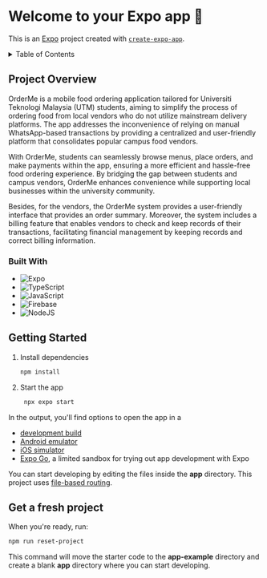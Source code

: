 # Welcome to your Expo app 👋

This is an [Expo](https://expo.dev) project created with [`create-expo-app`](https://www.npmjs.com/package/create-expo-app).

<!-- TABLE OF CONTENTS -->
<details>
  <summary>Table of Contents</summary>
  <ol>
    <li>
      <a href="#project-overview">Project Overview</a>
      <ul>
        <li><a href="#built-with">Built With</a></li>
      </ul>
    </li>
    <li>
      <a href="#getting-started">Getting Started</a>
     </ol>
</details>

## Project Overview

OrderMe is a mobile food ordering application tailored for Universiti Teknologi Malaysia (UTM) students, aiming to simplify the process of ordering food from local vendors who do not utilize mainstream delivery platforms. The app addresses the inconvenience of relying on manual WhatsApp-based transactions by providing a centralized and user-friendly platform that consolidates popular campus food vendors. 

With OrderMe, students can seamlessly browse menus, place orders, and make payments within the app, ensuring a more efficient and hassle-free food ordering experience. By bridging the gap between students and campus vendors, OrderMe enhances convenience while supporting local businesses within the university community.

Besides, for the vendors, the OrderMe system provides a user-friendly interface that provides an order summary. Moreover, the system includes a billing feature that enables vendors to check and keep records of their transactions, facilitating financial management by keeping records and correct billing information.

### Built With
* ![Expo](https://img.shields.io/badge/expo-1C1E24?style=for-the-badge&logo=expo&logoColor=#D04A37)
* ![TypeScript](https://img.shields.io/badge/typescript-%23007ACC.svg?style=for-the-badge&logo=typescript&logoColor=white)
* ![JavaScript](https://img.shields.io/badge/javascript-%23323330.svg?style=for-the-badge&logo=javascript&logoColor=%23F7DF1E)
* ![Firebase](https://img.shields.io/badge/firebase-a08021?style=for-the-badge&logo=firebase&logoColor=ffcd34)
* ![NodeJS](https://img.shields.io/badge/node.js-6DA55F?style=for-the-badge&logo=node.js&logoColor=white)

## Getting Started
1. Install dependencies

   ```bash
   npm install
   ```

2. Start the app

   ```bash
    npx expo start
   ```

In the output, you'll find options to open the app in a

- [development build](https://docs.expo.dev/develop/development-builds/introduction/)
- [Android emulator](https://docs.expo.dev/workflow/android-studio-emulator/)
- [iOS simulator](https://docs.expo.dev/workflow/ios-simulator/)
- [Expo Go](https://expo.dev/go), a limited sandbox for trying out app development with Expo

You can start developing by editing the files inside the **app** directory. This project uses [file-based routing](https://docs.expo.dev/router/introduction).

## Get a fresh project

When you're ready, run:

```bash
npm run reset-project
```

This command will move the starter code to the **app-example** directory and create a blank **app** directory where you can start developing.


